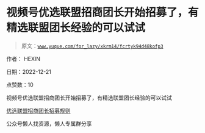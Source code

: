 # 视频号优选联盟招商团长开始招募了，有精选联盟团长经验的可以试试

> 原文：[`www.yuque.com/for_lazy/xkrm14/fcrtyk94d48kofp3`](https://www.yuque.com/for_lazy/xkrm14/fcrtyk94d48kofp3)



作者： HEXIN



日期：2022-12-21



点赞数：10

<ne-hole id="ub6f8a2ae" data-lake-id="ub6f8a2ae"><ne-card data-card-name="hr" data-card-type="block" id="CeEP5" data-event-boundary="card">

视频号优选联盟招商团长开始招募了，有精选联盟团长经验的可以试试



[优选联盟招商团长招募规则](https://support.weixin.qq.com/cgi-bin/mmsupportacctnodeweb-bin/pages/pjLunFkUtjj4kDNH)

<ne-hole id="u7c45e061" data-lake-id="u7c45e061"><ne-card data-card-name="hr" data-card-type="block" id="JZyQI" data-event-boundary="card">

公众号懒人找资源，懒人专属群分享

</ne-card></ne-hole></ne-card></ne-hole>